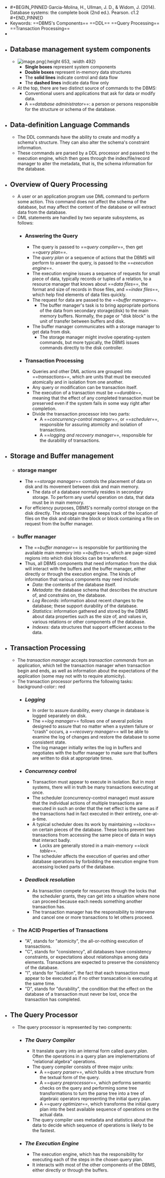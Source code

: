 - #+BEGIN_PINNED
  Garcia-Molina, H., Ullman, J. D., & Widom, J. (2014). Database systems: the complete book (2nd ed.). Pearson. c1.2
  #+END_PINNED
- Keywords: ==DBMS's Components== ==DDL== ==Query Processing== ==Transaction Processing==
-
- ## Database management system components
	- ![image.png](../assets/image_1669776872902_0.png){:height 653, :width 492}
		- **Single boxes** represent system components
		- **Double boxes** represent in-memory data structures
		- The **solid lines** indicate control and data flow
		- The **dashed lines** indicate data flow only
	- At the top, there are two distinct source of commands to the DBMS:
		- Conventional users and applications that ask for data or modify data.
		- A ==*database administrator*==: a person or persons responsible for the structure or schema of the database.
- ## Data-definition Language Commands
	- The DDL commands have the ability to create and modify a schema's structure. They can also alter the schema's constraint information.
	- These commands are parsed by a DDL processor and passed to the execution engine, which then goes through the index/file/record manager to alter the metadata, that is, the schema information for the database.
- ## Overview of Query Processing
	- A user or an application program use DML command to perform some action. This command does not affect the schema of the database, but may affect the content of the database or will extract data from the database.
	- DML statements are handled by two separate subsystems, as follows:
		- ### Answering the Query
			- The query is passed to ==*query compiler*==, then get ==*query plan*==.
			- The *query plan* or a sequence of actions that the DBMS will perform to answer the query, is passed to the ==*execution engine*==.
			- The execution engine issues a sequence of requests for small piece of data, typically records or tuples of a relation, to a resource manager that knows about ==*data files*==, the format and size of records in those files, and ==*index files*==, which help find elements of data files quickly.
			- The request for data are passed to the ==*buffer manager*==.
				- The buffer manager's task is to bring appropriate portions of the data from secondary storage(disk) to  the main memory buffers. Normally, the page or "disk block" is the unit of transfer between buffers and disk.
			- The buffer manager communicates with a storage manager to get data from disk.
				- The storage manager might involve operating-system commands, but more typically, the DBMS issues commands directly to the disk controller.
		- ### Transaction Processing
			- Queries and other DML actions are grouped into ==*transactions*==, which are units that must be executed atomically and in isolation from one another.
			- Any query or modification can be transaction itself.
			- The execution of a transaction must be ==*durable*==, meaning that the effect of any completed transaction must be preserved even if the system fails in some way right after completion.
			- Divide the transaction processor into two parts:
				- A ==*concurrency-control manager*==, or ==*scheduler*==, responsible for assuring atomicity and isolation of transactions.
				- A ==*logging and recovery manager*==, responsible for the durability of transactions.
- ## Storage and Buffer management
	- ### storage manger
		- The ==*storage manager*== controls the placement of data on disk and its movement between disk and main memory.
			- The data of a database normally resides in secondary storage. To perform any useful operation on data, that data must be in main memory.
		- For efficiency purposes, DBMS's normally control storage on the disk directly. The storage manager keeps track of the location of files on the disk and obtain the block or block containing a file on request from the buffer manager.
	- ### buffer manager
		- The ==*buffer manager*== is responsible for partitioning the available main memory into ==*buffers*==, which are page-sized regions into which disk blocks can be transferred.
		- Thus, all DBMS components that need information from the disk will interact with the buffers and the buffer manager, either directly or through the execution engine. The kinds of information that various components may need include:
			- *Data*: the contents of the database itself.
			- *Metadata*: the database schema that describes the structure of, and constrains on, the database.
			- *Log Records*: information about recent changes to the database; these support durability of the database.
			- *Statistics*: information gathered and stored by the DBMS about data properties such as the size of, and values in, various relations or other components of the database.
			- *Indexes:* data structures that support efficient access to the data.
- ## Transaction Processing
	- The *transaction manager* accepts *transaction commands* from an application, which tell the transaction manager when transaction begin and ends, as well as information about the expectations of the application (some may not with to require atomicity).
	- The transaction processor performs the following tasks:
	  background-color:: red
		- ### _Logging_
			- In order to assure durability, every change in database is logged separately on disk.
			- The ==*log manager*== follows one of several policies designed to assure that no matter when a system failure or "crash" occurs, a ==*recovery manager*== will be able to examine the log of changes and restore the database to some consistent state.
			- The log manager initially writes the log in buffers and negotiates with the buffer manager to make sure that buffers are written to disk at appropriate times.
		- ### _Concurrency control_
			- Transaction must appear to execute in isolation. But in most systems, there will in truth be many transactions executing at once.
			- The scheduler (concurrency-control manager) must assure that the individual actions of multiple transactions are executed in such an order that the net effect is the same as if the transactions had in fact executed in their entirety, one-at-a-time.
			- A typical scheduler does its work by maintaining ==*locks*== on certain pieces of the database. These locks prevent two transactions from accessing the same piece of data in ways that interact badly.
				- Locks are generally stored in a main-memory ==*lock table*==.
			- The scheduler affects the execution of queries and other database operations by forbidding the execution engine from accessing locked parts of the database.
		- ### _Deadlock resolution_
			- As transaction compete for resources through the locks that the scheduler grants, they can get into a situation where none can proceed because each needs something another transaction has.
			- The transaction manager has the responsibility to intervene and cancel one or more transactions to let others proceed.
	- ### The ACID Properties of Transactions
		- "A", stands for "atomicity", the all-or-nothing execution of transactions.
		- "C", stands for "consistency", all databases have consistency constraints, or expectations about relationships among data elements. Transactions are expected to preserve the consistency of the database.
		- "I", stands for "isolation", the fact that each transaction must appear to be executed as if no other transacation is executing at the same time.
		- "D", stands for "durability", the condition that the effect on the database of a transaction must never be lost, once the transaction has completed.
- ## The Query Processor
	- The query processor is represented by two compnents:
		- ### _The Query Compiler_
			- It translate query into an internal form called *query plan*. Often the operations in a query plan are implementations of "relational algebra" operations.
			- The query compiler consists of three major units:
				- A ==*query parser*==, which builds a tree structure from the textual form of the query.
				- A ==*query preprocessor*==, which performs semantic checks on the query and performing some tree transformations to turn the parse tree into a tree of algebraic operators representing the initial query plan.
				- A ==*query optimizer*==, which transforms the initial query plan into the best available sequence of operations on the actual data.
			- The query compiler uses metadata and statistics about the data to decide which sequence of operations is likely to be the fastest.
		- ### _The Execution Engine_
			- The execution engine, which has the responsibility for executing each of the steps in the chosen query plan.
			- It interacts with most of the other components of the DBMS, either directly or through the buffers.
